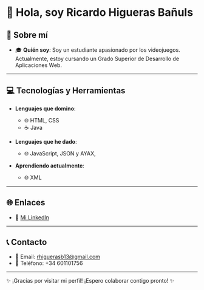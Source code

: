 # 👋 Hola, soy Ricardo Higueras Bañuls

## 🚀 Sobre mí

- 🎓 **Quién soy**: Soy un estudiante apasionado por los videojuegos. Actualmente, estoy cursando un Grado Superior de Desarrollo de Aplicaciones Web.

---

## 💻 Tecnologías y Herramientas

- **Lenguajes que domino**:
  - 🌐 HTML, CSS
  - ☕ Java

- **Lenguajes que he dado**:
  - 🌐 JavaScript, JSON y AYAX,
  
- **Aprendiendo actualmente**:
  - 🌐 XML
 
---

## 🌐 Enlaces

- 🔗 [Mi LinkedIn](https://www.linkedin.com/in/ricardo-higueras/)

---

## 📞 Contacto

- 📧 Email: [rhiguerasb13@gmail.com](rhiguerasb13@gmail.com)
- 📱 Teléfono: +34 601101756

---

✨ ¡Gracias por visitar mi perfil! ¡Espero colaborar contigo pronto! ✨
